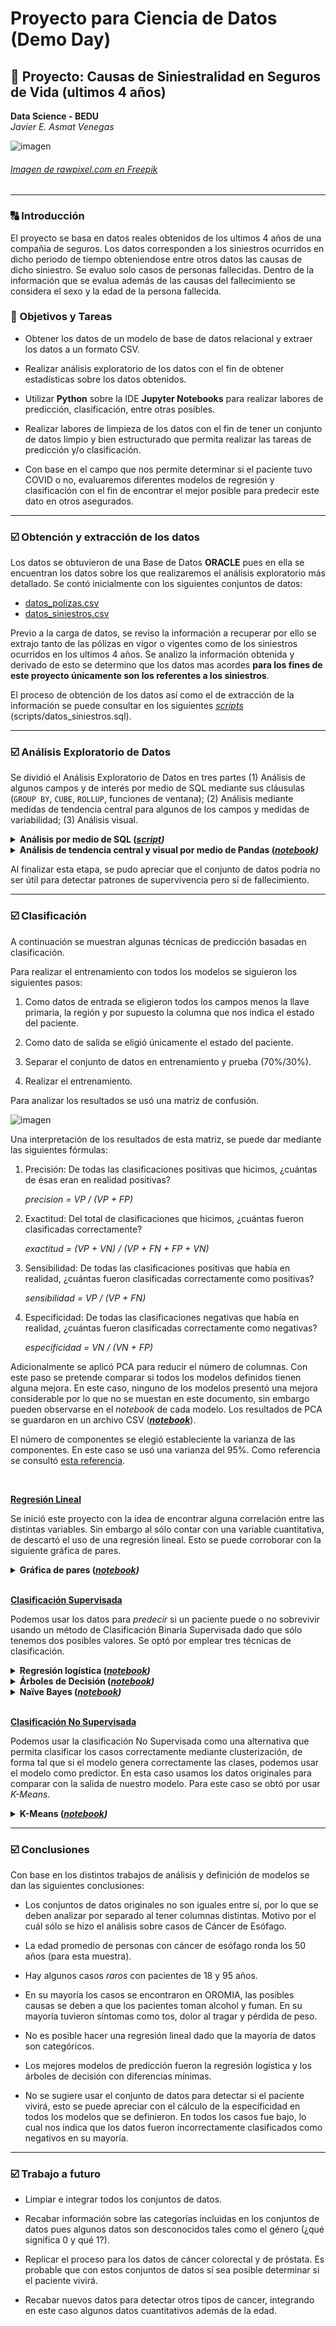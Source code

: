 # Proyecto para Ciencia de Datos (Demo Day)
## :rocket: Proyecto: Causas de Siniestralidad en Seguros de Vida (ultimos 4 años)
**Data Science - BEDU**   
*Javier E. Asmat Venegas*   

![imagen](imagenes/seguro_vida.jpg)
###### [Imagen de rawpixel.com en Freepik](https://www.freepik.es/vector-gratis/ilustracion-seguro-vida_2605710.htm#page=2&query=seguro%20vida&position=25&from_view=keyword&track=ais)
---

### :capital_abcd: Introducción
El proyecto se basa en datos reales obtenidos de los ultimos 4 años de una compañia de seguros. Los datos corresponden a los siniestros ocurridos en dicho periodo de tiempo obteniendose entre otros
datos las causas de dicho siniestro. Se evaluo solo casos de personas fallecidas. Dentro de la información que se evalua además de las causas del fallecimiento se considera el sexo y la edad de la
persona fallecida.

### :dart: Objetivos y Tareas

- Obtener los datos de un modelo de base de datos relacional y extraer los datos a un formato CSV.

- Realizar análisis exploratorio de los datos con el fin de obtener estadísticas sobre los datos obtenidos.

- Utilizar __Python__ sobre la IDE __Jupyter Notebooks__ para realizar labores de predicción, clasificación, entre otras posibles.

- Realizar labores de limpieza de los datos con el fin de tener un conjunto de datos limpio y bien estructurado que permita realizar las tareas de predicción y/o clasificación.

- Con base en el campo que nos permite determinar si el paciente tuvo COVID o no, evaluaremos diferentes modelos de regresión y clasificación con el fin de encontrar el mejor posible para 
predecir este dato en otros asegurados.

---

### :ballot_box_with_check: Obtención y extracción de los datos

Los datos se obtuvieron de una Base de Datos __ORACLE__ pues en ella se encuentran los datos sobre los que realizaremos
el análisis exploratorio más detallado. Se contó inicialmente con los siguientes conjuntos de datos:

- [datos_polizas.csv](datasets/datos_polizas.csv)
- [datos_siniestros.csv](datasets/datos_siniestros.csv)

Previo a la carga de datos, se reviso la información a recuperar por ello se extrajo tanto de las pólizas en vigor o vigentes como de los siniestros ocurridos en los ultimos 4 años.
Se analizo la información obtenida y derivado de esto se determino que los datos mas acordes **para los fines de este proyecto únicamente son los referentes a los siniestros**.

El proceso de obtención de los datos así como el de extracción de la información se puede consultar en los siguientes [*scripts*](scripts/datos_polizas.sql) (scripts/datos_siniestros.sql).

---

### :ballot_box_with_check: Análisis Exploratorio de Datos

Se dividió el Análisis Exploratorio de Datos en tres partes (1) Análisis de algunos campos y de interés por medio de SQL mediante sus cláusulas (`GROUP BY`, `CUBE`, `ROLLUP`, funciones de ventana); (2) Análisis mediante medidas de tendencia central para algunos de los campos y medidas de variabilidad; (3) Análisis visual.

<details><summary><strong>Análisis por medio de SQL (<em><a href="analisis_exploratorio/eda.sql">script</a>)</em></strong> </summary>
	<p>

- Conteo de registros.

	Name |Value|
	-----|-----|
	count|349  |

- ¿Cuál es la edad promedio por región?

	region     |avg_age|
	-----------|-------|
	DIREDAWA   |  45.50|
	HARERI     |  60.00|
	AFAR       |  47.67|
	GAMBELLA   |  42.00|
	AMHARA     |  50.23|
	SOMALI     |  37.00|
	ADDIS ABABA|  54.61|
	TIGRAY     |  57.75|
	SNNPR      |  47.54|
	OROMIA     |  52.11|

- ¿Cuál es la edad promedio por región y género?

	region     |sex|avg_age|
	-----------|---|-------|
	ADDIS ABABA|  1|  54.08|
	ADDIS ABABA|  0|  55.03|
	AFAR       |  1|  30.00|
	AFAR       |  0|  56.50|
	AMHARA     |  0|  48.50|
	AMHARA     |  1|  54.13|
	DIREDAWA   |  1|  45.50|
	GAMBELLA   |  0|  42.00|
	HARERI     |  1|  60.00|
	HARERI     |  0|  60.00|
	OROMIA     |  0|  50.57|
	OROMIA     |  1|  54.39|
	SNNPR      |  0|  46.90|
	SNNPR      |  1|  48.39|
	SOMALI     |  1|  36.67|
	SOMALI     |  0|  37.50|
	TIGRAY     |  1|  55.00|
	TIGRAY     |  0|  58.67|

- Calculamos todos los agrupamientos posibles por medio de `CUBE`.

	region     |sex|avg_age|
	-----------|---|-------|
	ADDIS ABABA|  NULL |  54.61|
	ADDIS ABABA|  1|  54.08|
	ADDIS ABABA|  0|  55.03|
	AFAR       |  NULL |  47.67|
	AFAR       |  0|  56.50|
	AFAR       |  1|  30.00|
	AMHARA     |  1|  54.13|
	AMHARA     |  NULL |  50.23|
	AMHARA     |  0|  48.50|
	DIREDAWA   |  NULL |  45.50|
	DIREDAWA   |  1|  45.50|
	GAMBELLA   |  0|  42.00|
	GAMBELLA   |  NULL |  42.00|
	HARERI     |  NULL |  60.00|
	HARERI     |  0|  60.00|
	HARERI     |  1|  60.00|
	OROMIA     |  NULL |  52.11|
	OROMIA     |  1|  54.39|
	OROMIA     |  0|  50.57|
	SNNPR      |  NULL |  47.54|
	SNNPR      |  1|  48.39|
	SNNPR      |  0|  46.90|
	SOMALI     |  1|  36.67|
	SOMALI     |  NULL |  37.00|
	SOMALI     |  0|  37.50|
	TIGRAY     |  NULL |  57.75|
	TIGRAY     |  0|  58.67|
	TIGRAY     |  1|  55.00|
	NULL       |  1|  52.73|
	NULL       |  0|  50.54|
	NULL       |  NULL |  51.44|

	Con esta información podemos concluir:

	- La edad promedio en ADDIS ABABA (todos los géneros) es 54.61 (renglón 1)
	- La edad promedio del género 0 es 50.54 (penúltimo renglón)
	- La edad promedio de todos los registrios (todas las regiones y géneros) es 51.44

- Para asegurarnos de que los nullos correspondan con *ALL* usamos `grouping`.

	region     |sex|gr|gs|avg_age|
	-----------|---|--|--|-------|
	ADDIS ABABA|  NULL | 0| 1|  54.61|
	ADDIS ABABA|  1| 0| 0|  54.08|
	ADDIS ABABA|  0| 0| 0|  55.03|
	AFAR       |  NULL | 0| 1|  47.67|
	AFAR       |  0| 0| 0|  56.50|
	AFAR       |  1| 0| 0|  30.00|
	AMHARA     |  1| 0| 0|  54.13|
	AMHARA     |  NULL | 0| 1|  50.23|
	AMHARA     |  0| 0| 0|  48.50|
	DIREDAWA   |  NULL | 0| 1|  45.50|
	DIREDAWA   |  1| 0| 0|  45.50|
	GAMBELLA   |  0| 0| 0|  42.00|
	GAMBELLA   |  NULL | 0| 1|  42.00|
	HARERI     |  NULL | 0| 1|  60.00|
	HARERI     |  0| 0| 0|  60.00|
	HARERI     |  1| 0| 0|  60.00|
	OROMIA     |  NULL | 0| 1|  52.11|
	OROMIA     |  1| 0| 0|  54.39|
	OROMIA     |  0| 0| 0|  50.57|
	SNNPR      |  NULL | 0| 1|  47.54|
	SNNPR      |  1| 0| 0|  48.39|
	SNNPR      |  0| 0| 0|  46.90|
	SOMALI     |  1| 0| 0|  36.67|
	SOMALI     |  NULL | 0| 1|  37.00|
	SOMALI     |  0| 0| 0|  37.50|
	TIGRAY     |  NULL | 0| 1|  57.75|
	TIGRAY     |  0| 0| 0|  58.67|
	TIGRAY     |  1| 0| 0|  55.00|
	NULL       |  1| 1| 0|  52.73|
	NULL       |  0| 1| 0|  50.54|
	NULL       |  NULL | 1| 1|  51.44|

	Con el resultado anterior comprobamos que todos los `NULL` corresponden con *ALL*.

- De manera similar usamos `ROLLUP` a manera de mostrar las posibles combinaciones en jerarquía, es decir, se obtienen los totales por género en términos de la región. Notar como la última columna no muestra el total de totales ni el total por región.

	region     |sex|gr|gs|avg_age|
	-----------|---|--|--|-------|
	ADDIS ABABA|  NULL | 0| 1|  54.61|
	ADDIS ABABA|  1| 0| 0|  54.08|
	ADDIS ABABA|  0| 0| 0|  55.03|
	AFAR       |  NULL | 0| 1|  47.67|
	AFAR       |  0| 0| 0|  56.50|
	AFAR       |  1| 0| 0|  30.00|
	AMHARA     |  1| 0| 0|  54.13|
	AMHARA     |  NULL | 0| 1|  50.23|
	AMHARA     |  0| 0| 0|  48.50|
	DIREDAWA   |  NULL | 0| 1|  45.50|
	DIREDAWA   |  1| 0| 0|  45.50|
	GAMBELLA   |  0| 0| 0|  42.00|
	GAMBELLA   |  NULL | 0| 1|  42.00|
	HARERI     |  NULL | 0| 1|  60.00|
	HARERI     |  0| 0| 0|  60.00|
	HARERI     |  1| 0| 0|  60.00|
	OROMIA     |  NULL | 0| 1|  52.11|
	OROMIA     |  1| 0| 0|  54.39|
	OROMIA     |  0| 0| 0|  50.57|
	SNNPR      |  0| 0| 0|  46.90|
	SNNPR      |  NULL | 0| 1|  47.54|
	SNNPR      |  1| 0| 0|  48.39|
	SOMALI     |  0| 0| 0|  37.50|
	SOMALI     |  1| 0| 0|  36.67|
	SOMALI     |  NULL | 0| 1|  37.00|
	TIGRAY     |  0| 0| 0|  58.67|
	TIGRAY     |  1| 0| 0|  55.00|
	TIGRAY     |  NULL | 0| 1|  57.75|
	NULL       |  NULL | 1| 1|  51.44|

- `OVER` es una función analítica que opera por cada tupla. En este caso compararemos la de cada persona con la edad promedio de cada género. Recordando que el análisis es pon renglón. Por ejemplo, el renglón 1 tiene un promedio de 71 y se compara con el promedio general de 50.54.

	region     |sex|age|avg_age|
	-----------|---|---|-------|
	OROMIA     |  0| 71|  50.54|
	AMHARA     |  0| 70|  50.54|
	OROMIA     |  0| 46|  50.54|
	ADDIS ABABA|  1| 55|  52.73|
	SNNPR      |  0| 32|  50.54|
	ADDIS ABABA|  1| 56|  52.73|
	ADDIS ABABA|  0| 60|  50.54|
	TIGRAY     |  1| 55|  52.73|
	ADDIS ABABA|  1| 63|  52.73|
	ADDIS ABABA|  1| 74|  52.73|
	AFAR       |  1| 30|  52.73|
	GAMBELLA   |  0| 42|  50.54|
	OROMIA     |  1| 47|  52.73|
	DIREDAWA   |  1| 56|  52.73|
	ADDIS ABABA|  0| 32|  50.54|
	AMHARA     |  0| 48|  50.54|
	ADDIS ABABA|  0| 30|  50.54|
	SNNPR      |  1| 62|  52.73|
	OROMIA     |  1| 52|  52.73|
	OROMIA     |  0| 52|  50.54|
	OROMIA     |  0| 44|  50.54|
	SNNPR      |  0| 55|  50.54|
	SNNPR      |  0| 48|  50.54|
	AMHARA     |  0| 35|  50.54|
	SNNPR      |  1| 60|  52.73|
	SNNPR      |  0| 36|  50.54|
	ADDIS ABABA|  0| 35|  50.54|
	ADDIS ABABA|  1| 67|  52.73|
	SNNPR      |  0| 40|  50.54|
	ADDIS ABABA|  0| 71|  50.54|
	OROMIA     |  0| 25|  50.54|
	OROMIA     |  0| 58|  50.54|
	ADDIS ABABA|  1| 60|  52.73|
	ADDIS ABABA|  1| 70|  52.73|
	OROMIA     |  1| 50|  52.73|
	OROMIA     |  0| 27|  50.54|
	SNNPR      |  0| 45|  50.54|
	OROMIA     |  1| 55|  52.73|
	SNNPR      |  1| 50|  52.73|
	OROMIA     |  1| 58|  52.73|
	AMHARA     |  0| 57|  50.54|
	AMHARA     |  0| 55|  50.54|
	ADDIS ABABA|  0| 48|  50.54|
	ADDIS ABABA|  0| 65|  50.54|
	OROMIA     |  1| 80|  52.73|
	OROMIA     |  1| 48|  52.73|
	OROMIA     |  0| 56|  50.54|
	OROMIA     |  1| 40|  52.73|
	OROMIA     |  1| 75|  52.73|
	AMHARA     |  1| 60|  52.73|
	SNNPR      |  1| 30|  52.73|
	OROMIA     |  1| 45|  52.73|
	OROMIA     |  0| 55|  50.54|
	OROMIA     |  0| 48|  50.54|
	AMHARA     |  0| 50|  50.54|
	OROMIA     |  0| 50|  50.54|
	SNNPR      |  0| 27|  50.54|
	OROMIA     |  1| 27|  52.73|
	ADDIS ABABA|  0| 45|  50.54|
	OROMIA     |  1| 54|  52.73|
	OROMIA     |  1| 64|  52.73|
	OROMIA     |  1| 46|  52.73|
	ADDIS ABABA|  1| 53|  52.73|
	AFAR       |  0| 48|  50.54|
	SNNPR      |  1| 36|  52.73|
	AMHARA     |  0| 58|  50.54|
	OROMIA     |  1| 70|  52.73|
	OROMIA     |  1| 77|  52.73|
	SOMALI     |  0| 25|  50.54|
	ADDIS ABABA|  0| 56|  50.54|
	ADDIS ABABA|  1| 49|  52.73|
	ADDIS ABABA|  1| 65|  52.73|
	OROMIA     |  1| 62|  52.73|
	OROMIA     |  0| 49|  50.54|
	OROMIA     |  1| 30|  52.73|
	OROMIA     |  1| 59|  52.73|
	ADDIS ABABA|  1| 40|  52.73|
	AMHARA     |  0| 34|  50.54|
	OROMIA     |  0| 40|  50.54|
	ADDIS ABABA|  1| 27|  52.73|
	ADDIS ABABA|  0| 70|  50.54|
	SNNPR      |  0| 42|  50.54|
	OROMIA     |  0| 66|  50.54|
	OROMIA     |  1| 38|  52.73|
	AMHARA     |  1| 53|  52.73|
	AMHARA     |  1| 44|  52.73|
	SNNPR      |  0| 60|  50.54|
	SNNPR      |  0| 52|  50.54|
	SNNPR      |  1| 70|  52.73|
	AMHARA     |  0| 52|  50.54|
	OROMIA     |  0| 60|  50.54|
	ADDIS ABABA|  0| 80|  50.54|
	ADDIS ABABA|  0| 50|  50.54|
	AMHARA     |  1| 65|  52.73|
	ADDIS ABABA|  1| 26|  52.73|
	OROMIA     |  1| 95|  52.73|
	AMHARA     |  0| 40|  50.54|
	HARERI     |  0| 60|  50.54|
	ADDIS ABABA|  0| 36|  50.54|
	DIREDAWA   |  1| 35|  52.73|
	OROMIA     |  1| 42|  52.73|
	ADDIS ABABA|  1| 50|  52.73|
	OROMIA     |  1| 60|  52.73|
	OROMIA     |  0| 38|  50.54|
	OROMIA     |  1| 56|  52.73|
	OROMIA     |  0| 75|  50.54|
	TIGRAY     |  0| 65|  50.54|
	OROMIA     |  0| 65|  50.54|
	AMHARA     |  1| 47|  52.73|
	AMHARA     |  1| 63|  52.73|
	OROMIA     |  0| 45|  50.54|
	ADDIS ABABA|  1| 73|  52.73|
	TIGRAY     |  0| 56|  50.54|
	ADDIS ABABA|  1| 42|  52.73|
	ADDIS ABABA|  0| 43|  50.54|
	SNNPR      |  1| 20|  52.73|
	SNNPR      |  0| 50|  50.54|
	OROMIA     |  1| 67|  52.73|
	SNNPR      |  1| 18|  52.73|
	AFAR       |  0| 65|  50.54|
	SNNPR      |  0| 65|  50.54|
	OROMIA     |  1| 63|  52.73|
	SNNPR      |  1| 40|  52.73|
	SNNPR      |  1| 35|  52.73|
	ADDIS ABABA|  0| 53|  50.54|
	SOMALI     |  1| 22|  52.73|
	ADDIS ABABA|  1| 45|  52.73|
	OROMIA     |  1| 43|  52.73|
	OROMIA     |  1| 57|  52.73|
	SNNPR      |  0| 25|  50.54|
	SNNPR      |  1| 63|  52.73|
	ADDIS ABABA|  0| 52|  50.54|
	ADDIS ABABA|  1| 58|  52.73|
	OROMIA     |  0| 35|  50.54|
	AMHARA     |  1| 58|  52.73|
	SNNPR      |  0| 53|  50.54|
	OROMIA     |  1| 35|  52.73|
	SOMALI     |  0| 50|  50.54|
	ADDIS ABABA|  0| 66|  50.54|
	TIGRAY     |  0| 55|  50.54|
	ADDIS ABABA|  1| 66|  52.73|
	AMHARA     |  0| 41|  50.54|
	SNNPR      |  1| 45|  52.73|
	OROMIA     |  0| 68|  50.54|
	SOMALI     |  1| 40|  52.73|
	ADDIS ABABA|  1| 62|  52.73|
	SNNPR      |  1| 59|  52.73|
	AMHARA     |  1| 43|  52.73|
	OROMIA     |  0| 42|  50.54|
	SNNPR      |  0| 54|  50.54|
	OROMIA     |  0| 30|  50.54|
	OROMIA     |  0| 54|  50.54|
	ADDIS ABABA|  0| 75|  50.54|
	ADDIS ABABA|  1| 32|  52.73|
	AMHARA     |  0| 60|  50.54|
	OROMIA     |  0| 57|  50.54|
	OROMIA     |  1| 65|  52.73|
	SOMALI     |  1| 48|  52.73|
	HARERI     |  1| 60|  52.73|
	ADDIS ABABA|  0| 55|  50.54|
	OROMIA     |  0| 43|  50.54|
	OROMIA     |  0| 70|  50.54|
	OROMIA     |  0| 32|  50.54|
	ADDIS ABABA|  0| 62|  50.54|
	AMHARA     |  0| 53|  50.54|

</p>
</details>

<details><summary><strong>Análisis de tendencia central y visual por medio de Pandas (<em><a href="notebooks/eda.ipynb">notebook</a>)</em></strong> </summary>
	<p>

**Variables numéricas (edad)**

- Medidas de tendencia central y variabilidad

	```
	count    349.000000
	mean      51.438395
	std       11.917572
	min       18.000000
	25%       44.000000
	50%       50.000000
	75%       60.000000
	max       95.000000
   ```

   - La edad promedio es 51.4
   - La edad mínima es 18
   - La edad máxima es 95
   - Rango: 77
   - El 25% de los datos tienen un valor menor a 44
   - El 50% de los datos tienen un valor menor a 50 (mediana)
   - El 75% de los datos tienen un valor menor a 95
   - Rango intercuartilico: 51
   - La desviación estándar es 11.91 (hip: están ligeramente dispersos)

- Diagrama de caja e Histograma

	El siguiente diagrama confirma los resultados anteriores. Los bigotes nos indican que los valores de 18 y 95 son *raros* por lo que se consideran atípicos.

	![imagen](imagenes/boxplot.png)

	Dato que también podemos comprobar con un histograma. Los valores más elevados corresponden con el promedio y los más pequeños con los valores atípicos que muestra el diagrama de caja.

	![imagen](imagenes/histograma.png)

**Variables categóricas**

- Moda de algunas de las variables

  ```
  region   sex  alcohol  tobacco  khat  pain_swallowing  weight_loss
  OROMIA   0.0      1.0      1.0   1.0              1.0          1.0
  ```
  ```   
   cough  status_patient  
     1.0             1.0  
  ```

  Interpretación:

  - La mayoría de casos se encuentran en OROMIA.
  - La mayoría de casos son del genero '0'.
  - La mayoría de casos toman alcohol.
  - La mayoría de casos fuman tabaco.
  - La mayoría de casos fuman khat.
  - La mayoría de casos tienen dolor al tragar.
  - La mayoría de casos perdieron peso.

- Tabla de contingencia (causas)

   ```
   khat            0            1             total
   alcohol         0     1      0      1           
   tobacco         0  1  0   1  0   1  0    1      
   status_patient                                  
   0               0  0  0  10  1   4  0   24    39
   1               6  6  4  66  8  37  3  180   310
   total           6  6  4  76  9  41  3  204   349
   ```

   ![imagen](imagenes/causas.png)

   Algunas interpretaciones:

   - 204 personas tomaban alcohol y fumaban tanto tabaco como khat de las cuales sobrevivieron 24 y fallecieron 180.
   - 76 personas tomaban alcohol y fumaban tabaco pero no khat de las cuales sobrevivieron 10 y fallecieron 66.
   - 6 personas no tomaban alcohol y no fumaban ni tabaco ni khat de las cuales fallecieron todas.

- Tabla de contingencia (síntomas)

   ```
   pain_swallowing  0          1              total
   cough            0   1      0       1           
   weight_loss      0   0  1   0  1    0    1      
   status_patient                                  
   0                1   2  1   1  0    9   25    39
   1                1   8  6  11  6  109  169   310
   total            2  10  7  12  6  118  194   349
   ```

   ![imagen](imagenes/sintomas.png)

   Algunas interpretaciones:

   - 118 personas tuvieron dolor al tragar y tos pero no perdieron peso, de las cuales sobrevivieron 9 y fallecieron 109.
   - 194 personas tuvieron dolor al tragar, todos y perdida de peso, de las cuales sobrevivieron 25 y fallecieron 169.
   - 12 personas tuvieron dolor al tragar, no tuvieron tos ni perdida de peso, de las cuales sobrevivió 1 y fallecieron 11,

- Tabla de contingencia (tratamiento)

   ```
   chemotherapy      0              1           total
   radiotherapy      0       1      0      1         
   surgery           0    1  0  1   0   1  0  1      
   status_patient                                    
   0                 2   17  1  1  10   4  2  2    39
   1               109  120  6  4  46  15  7  3   310
   total           111  137  7  5  56  19  9  5   349
   ```

   ![imagen](imagenes/tratamiento.png)


   Algunas interpretaciones:

   - 56 personas fueron tratadas con quimiterapia sin radioterapia ni cirugía de las cuales 10 sobrevivieron y 46 murieron.
   - 137 personas fueron operadas, no tuvieron quimiterapia ni radioterapia, de las cuales 17 sobrevivieron y 120 murieron.
   - 111 personas no recibieron ningún tratamiento, de las cuales 2 sobrevivieron y 109 murieron.

</p>
</details>

Al finalizar esta etapa, se pudo apreciar que el conjunto de datos podría no ser útil para detectar patrones de supervivencia pero sí de fallecimiento.

---

### :ballot_box_with_check: Clasificación

A continuación se muestran algunas técnicas de predicción basadas en clasificación.

Para realizar el entrenamiento con todos los modelos se siguieron los siguientes pasos:

1. Como datos de entrada se eligieron todos los campos menos la llave primaria, la región y por supuesto la columna que nos indica el estado del paciente.

1. Como dato de salida se eligió únicamente el estado del paciente.

1. Separar el conjunto de datos en entrenamiento y prueba (70%/30%).

1. Realizar el entrenamiento.

Para analizar los resultados se usó una matriz de confusión.

![imagen](imagenes/matriz_interp.png)

Una interpretación de los resultados de esta matriz, se puede dar mediante las siguientes fórmulas:

1. Precisión: De todas las clasificaciones positivas que hicimos, ¿cuántas de ésas eran en realidad positivas?
   
   *precision = VP / (VP + FP)*

1. Exactitud: Del total de clasificaciones que hicimos, ¿cuántas fueron clasificadas correctamente?
   
   *exactitud = (VP + VN) / (VP + FN + FP + VN)*

1. Sensibilidad: De todas las clasificaciones positivas que había en realidad, ¿cuántas fueron clasificadas correctamente como positivas?
   
   *sensibilidad = VP / (VP + FN)*

1. Especificidad: De todas las clasificaciones negativas que había en realidad, ¿cuántas fueron clasificadas correctamente como negativas?
   
   *especificidad = VN / (VN + FP)*


Adicionalmente se aplicó PCA para reducir el número de columnas. Con este paso se pretende comparar si todos los modelos definidos tienen alguna mejora. En este caso, ninguno de los modelos presentó una mejora considerable por lo que no se muestan en este documento, sin embargo pueden observarse en el *notebook* de cada modelo. Los resultados de PCA se guardaron en un archivo CSV ([_**notebook**_](notebooks/pca.ipynb)).

El número de componentes se elegió estableciente la varianza de las componentes. En este caso se usó una varianza del 95%. Como referencia se consultó [esta referencia](https://www.mikulskibartosz.name/pca-how-to-choose-the-number-of-components/).

<br/>

<u>**Regresión Lineal**</u>

Se inició este proyecto con la idea de encontrar alguna correlación entre las distintas variables. Sin embargo al sólo contar con una variable cuantitativa, de descartó el uso de una regresión lineal. Esto se puede corroborar con la siguiente gráfica de pares.

<details><summary><strong>Gráfica de pares (<em><a href="notebooks/regresion.ipynb">notebook</a>)</em></strong> </summary>
	<p>

![imagen](imagenes/regresion.png)

</p>
</details>
<br/>

<u>**Clasificación Supervisada**</u>

Podemos usar los datos para *predecir* si un paciente puede o no sobrevivir usando un método de Clasificación Binaria Supervisada dado que sólo tenemos dos posibles valores. Se optó por emplear tres técnicas de clasificación.

<details><summary><strong>Regresión logística (<em><a href="notebooks/logistica.ipynb">notebook</a>)</em></strong> </summary>
	<p>

Podemos usar regresión logística en este caso la cuál modela el problema por medio del *sigmoidal* que permite dejar los valores en cero de un lado y los de uno en el otro:

<img src="imagenes/sigmoidal.png" width="300" height="300">

Para el modelo generado se obtuvo la siguiente matriz:

![imagen](imagenes/matriz_confusion.png)

Interpretación:

```
Precision: 0.941747572815534
Exactitud: 0.9428571428571428
Sensibilidad: 1.0
Especificidad: 0.25
```

Lo cual nos dice que la precisión, exactitud y sensibilidad es bastante buena. Sin embargo la especificad es muy baja lo cual indica que hubo muchos datos que fueron incorrectamente clasificados como negativos. Dicho de otra forma, el modelo fue bueno para clasificar fallecimientos pero no tanto para sobrevivientes. Esto se debe quizá a que tenemos más datos de fallecimientos.

</p>
</details>

<details><summary><strong>Árboles de Decisión (<em><a href="notebooks/random_forest.ipynb">notebook</a>)</em></strong> </summary>
<p>

La idea detrás de un árbol de decisión consiste en ir tomando decisiones de forma encadenada e ir descartando soluciones hasta quedarnos con una sola salida, en este caso el valor de la variable `status_patient`. De esta forma el método llamado *random forest*, consiste en tomar varios árboles (bosque) con las siguientes características:

1. Cada árbol de decisión debe ser independiente.
1. Cada árbol debe ser entrenado aleatoriamente,
1. La información que reciben los árboles debe ser distinta para que se basen en distintas características.

Una vez que todos los árboles se han entrenado, se hace un *consenso* para decidir el resultado de una predicción. Cada uno de los árboles *vota* y la clase más votada es la que define a qué clase pertenece el dato.

En este caso se hizo el mismo proceso que con la regresión logística: se separo el conjunto en entrenamiento y prueba, se entrenó y se midió el desempeño usando una matriz de confusión y las fórmulas para interpretar los resultados.

![imagen](imagenes/matriz_rf.png)

```
Precision: 0.9320388349514563
Exactitud: 0.9238095238095239
Sensibilidad: 0.9896907216494846
Especificidad: 0.125
```

Donde vemos que nuevamente la especificidad es bastante baja.

Cada uno de los árboles tiene una forma similar a la siguiente. Se muestra en el ejemplo el árbol 18 del bosque.

![imagen](imagenes/arbol.png)

</p>
</details>

<details><summary><strong>Naïve Bayes (<em><a href="notebooks/naive_bayes.ipynb">notebook</a>)</em></strong> </summary>
<p>	

Este clasificador se basa en la noción de las características de un objeto que contribuyen a su categorización. Se muestran de la misma manera su matriz de confusión y métricas.

![imagen](imagenes/bayes.png)

Interpretación:

```
Precision: 0.8333333333333334
Exactitud: 0.2571428571428571
Sensibilidad: 0.16666666666666666
Especificidad: 0.8
```

En este caso aunque mejoró considerablemente la especificidad, la exactitud y sensibilidad bajaron demasiado.

</p>
</details>
<br/>

<u>**Clasificación No Supervisada**</u>

Podemos usar la clasificación No Supervisada como una alternativa que permita clasificar los casos correctamente mediante clusterización, de forma tal que si el modelo genera correctamente las clases, podemos usar el modelo como predictor. En esta caso usamos los datos originales para comparar con la salida de nuestro modelo. Para este caso se obtó por usar *K-Means*.

<details><summary><strong>K-Means (<em><a href="notebooks/kmeans.ipynb">notebook</a>)</em></strong> </summary>
<p>	

Este algoritmo muy útil cuando tenemos un dataset que queremos dividir por grupos pero no sabemos exactamente qué grupos queremos y cuáles son sus características. Lo único que tenemos que decidir de antemano es cuántos grupos queremos, y el algoritmo intentará agrupar nuestros datos en esa cantidad de grupos.

Se obtuvo la siguiente matriz:

![imagen](imagenes/kmeans.png)

Interpretación:

```
Precision: 0.89937106918239
Exactitud: 0.47564469914040114
Sensibilidad: 0.4612903225806452
Especificidad: 0.5897435897435898
```

Notamos como de todos nuestros modelos fue el peor evaluado.

</p>
</details>

---

### :ballot_box_with_check: Conclusiones

Con base en los distintos trabajos de análisis y definición de modelos se dan las siguientes conclusiones:

- Los conjuntos de datos originales no son iguales entre sí, por lo que se deben analizar por separado al tener columnas distintas. Motivo por el cuál sólo se hizo el análisis sobre casos de Cáncer de Esófago.

- La edad promedio de personas con cáncer de esófago ronda los 50 años (para esta muestra).

- Hay algunos casos *raros* con pacientes de 18 y 95 años.

- En su mayoría los casos se encontraron en OROMIA, las posibles causas se deben a que los pacientes toman alcohol y fuman. En su mayoría tuvieron síntomas como tos, dolor al tragar y pérdida de peso.

- No es posible hacer una regresión lineal dado que la mayoría de datos son categóricos.

- Los mejores modelos de predicción fueron la regresión logística y los árboles de decisión con diferencias mínimas.

- No se sugiere usar el conjunto de datos para detectar si el paciente vivirá, esto se puede apreciar con el cálculo de la especificidad en todos los modelos que se definieron. En todos los casos fue bajo, lo cual nos indica que los datos fueron incorrectamente clasificados como negativos en su mayoría.

---

### :ballot_box_with_check: Trabajo a futuro

- Limpiar e integrar todos los conjuntos de datos.

- Recabar información sobre las categorías incluidas en los conjuntos de datos pues algunos datos son desconocidos tales como el género (¿qué significa 0 y qué 1?).

- Replicar el proceso para los datos de cáncer colorectal y de próstata. Es probable que con estos conjuntos de datos sí sea posible determinar si el paciente vivirá. 

- Recabar nuevos datos para detectar otros tipos de cancer, integrando en este caso algunos datos cuantitativos además de la edad.
